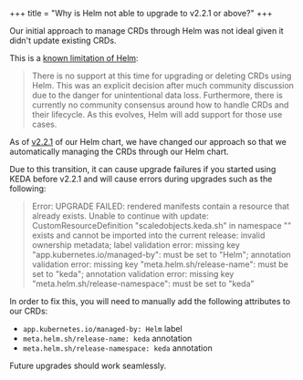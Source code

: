 +++
title = "Why is Helm not able to upgrade to v2.2.1 or above?"
+++

Our initial approach to manage CRDs through Helm was not ideal given it didn't update existing CRDs.

This is a [known limitation of Helm](https://helm.sh/docs/chart_best_practices/custom_resource_definitions/#install-a-crd-declaration-before-using-the-resource):

> There is no support at this time for upgrading or deleting CRDs using Helm. This was an explicit decision after much community discussion due to the danger for unintentional data loss. Furthermore, there is currently no community consensus around how to handle CRDs and their lifecycle. As this evolves, Helm will add support for those use cases.

As of [v2.2.1](https://github.com/kedacore/charts/releases/tag/v2.2.1) of our Helm chart, we have changed our approach so that we automatically managing the CRDs through our Helm chart.

Due to this transition, it can cause upgrade failures if you started using KEDA before v2.2.1 and will cause errors during upgrades such as the following:

> Error: UPGRADE FAILED: rendered manifests contain a resource that already exists. Unable to continue with update: CustomResourceDefinition "scaledobjects.keda.sh" in namespace "" exists and cannot be imported into the current release: invalid ownership metadata; label validation error: missing key "app.kubernetes.io/managed-by": must be set to "Helm"; annotation validation error: missing key "meta.helm.sh/release-name": must be set to "keda"; annotation validation error: missing key "meta.helm.sh/release-namespace": must be set to "keda"

In order to fix this, you will need to manually add the following attributes to our CRDs:

- `app.kubernetes.io/managed-by: Helm` label
- `meta.helm.sh/release-name: keda` annotation
- `meta.helm.sh/release-namespace: keda` annotation

Future upgrades should work seamlessly.
